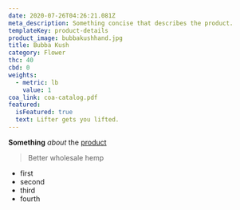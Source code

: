 ```yaml
---
date: 2020-07-26T04:26:21.081Z
meta_description: Something concise that describes the product.
templateKey: product-details
product_image: bubbakushhand.jpg
title: Bubba Kush
category: Flower
thc: 40
cbd: 0
weights:
  - metric: lb
    value: 1
coa_link: coa-catalog.pdf
featured:
  isFeatured: true
  text: Lifter gets you lifted.
---
```


**Something** _about_ the [product](https://www.elevatedtrading.com)

> Better wholesale hemp

- first
- second
- third
- fourth
